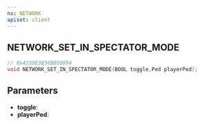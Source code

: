 ```yaml
---
ns: NETWORK
apiset: client
---
```

## NETWORK_SET_IN_SPECTATOR_MODE

```c
// 0x423DE3854BB50894
void NETWORK_SET_IN_SPECTATOR_MODE(BOOL toggle,Ped playerPed);
```


## Parameters
* **toggle**:
* **playerPed**:



